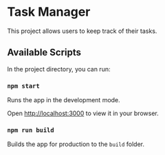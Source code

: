 # Task Manager

This project allows users to keep track of their tasks.

## Available Scripts

In the project directory, you can run:

### `npm start`

Runs the app in the development mode.

Open [http://localhost:3000](http://localhost:3000) to view it in your browser.

### `npm run build`

Builds the app for production to the `build` folder.